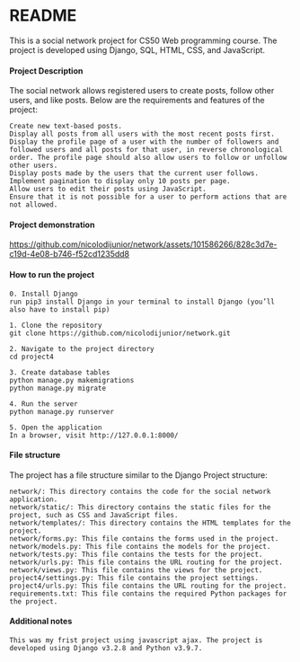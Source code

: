# README

This is a social network project for CS50 Web programming course. The project is developed using Django, SQL, HTML, CSS, and JavaScript.

#### Project Description

The social network allows registered users to create posts, follow other users, and like posts. Below are the requirements and features of the project:

    Create new text-based posts.
    Display all posts from all users with the most recent posts first.
    Display the profile page of a user with the number of followers and followed users and all posts for that user, in reverse chronological order. The profile page should also allow users to follow or unfollow other users.
    Display posts made by the users that the current user follows.
    Implement pagination to display only 10 posts per page.
    Allow users to edit their posts using JavaScript.
    Ensure that it is not possible for a user to perform actions that are not allowed.
    
#### Project demonstration


https://github.com/nicolodijunior/network/assets/101586266/828c3d7e-c19d-4e08-b746-f52cd1235dd8


#### How to run the project

    0. Install Django
    run pip3 install Django in your terminal to install Django (you’ll also have to install pip)
    
    1. Clone the repository
    git clone https://github.com/nicolodijunior/network.git

    2. Navigate to the project directory
    cd project4

    3. Create database tables
    python manage.py makemigrations
    python manage.py migrate
    
    4. Run the server
    python manage.py runserver

    5. Open the application 
    In a browser, visit http://127.0.0.1:8000/

#### File structure

The project has a file structure similar to the Django Project structure:

    network/: This directory contains the code for the social network application.
    network/static/: This directory contains the static files for the project, such as CSS and JavaScript files.
    network/templates/: This directory contains the HTML templates for the project.
    network/forms.py: This file contains the forms used in the project.
    network/models.py: This file contains the models for the project.
    network/tests.py: This file contains the tests for the project.
    network/urls.py: This file contains the URL routing for the project.
    network/views.py: This file contains the views for the project.
    project4/settings.py: This file contains the project settings.
    project4/urls.py: This file contains the URL routing for the project.
    requirements.txt: This file contains the required Python packages for the project.

#### Additional notes

    This was my frist project using javascript ajax. The project is developed using Django v3.2.8 and Python v3.9.7.

